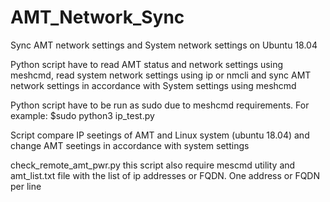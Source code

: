 # AMT_Network_Sync
Sync AMT network settings and System network settings on Ubuntu 18.04

Python script have to read AMT status and network settings using meshcmd, read system network settings using ip or nmcli and sync AMT network settings in accordance with System settings using meshcmd

Python script have to be run as sudo due to meshcmd requirements.
For example: 
$sudo python3 ip_test.py

Script compare IP seetings of AMT and Linux system (ubuntu 18.04) and change AMT seetings in accordance with system settings


check_remote_amt_pwr.py
this script also require mescmd utility and amt_list.txt file with the list of ip addresses or FQDN. One address or FQDN per line
